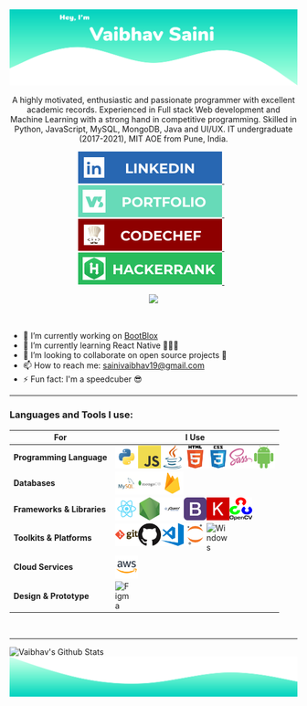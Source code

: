 <img src="https://raw.githubusercontent.com/VaibhavSaini19/VaibhavSaini19/master/assets/hero.svg" alt="Hero image">

<p align='center'>
  A highly motivated, enthusiastic and passionate programmer with excellent academic records. Experienced in Full stack Web development and Machine Learning with a strong hand in competitive programming. Skilled in Python, JavaScript, MySQL, MongoDB, Java and UI/UX. IT undergraduate (2017-2021), MIT AOE from Pune, India. 
</p>

<p align='center'>
  <a href="https://www.linkedin.com/in/sainivaibhav19/">
    <img src="https://raw.githubusercontent.com/VaibhavSaini19/VaibhavSaini19/master/assets/linkedin.svg" alt="Linkedin image">
  </a>&nbsp;&nbsp;
  <a href="https://vaibhavsaini.info">
    <img src="https://raw.githubusercontent.com/VaibhavSaini19/VaibhavSaini19/master/assets/portfolio.svg" alt="Linkedin image">
  </a>&nbsp;&nbsp;
  <a href="https://www.codechef.com/users/vaibhav19saini">
    <img src="https://raw.githubusercontent.com/VaibhavSaini19/VaibhavSaini19/master/assets/codechef.svg" alt="Codechef image">
  </a>&nbsp;&nbsp;
  <a href="https://www.hackerrank.com/vaibhav19saini">
    <img src="https://raw.githubusercontent.com/VaibhavSaini19/VaibhavSaini19/master/assets/hackerrank.svg" alt="Hackerrank image">
  </a>&nbsp;&nbsp;
</p>

<p align='center'>
  <a href="#"><img src="https://badges.pufler.dev/visits/VaibhavSaini19/VaibhavSaini19"></a>
</p>

<!--
**VaibhavSaini19/VaibhavSaini19** is a ✨ _special_ ✨ repository because its `README.md` (this file) appears on your GitHub profile.

Here are some ideas to get you started:

- 🔭 I’m currently working on ...
- 🌱 I’m currently learning ...
- 👯 I’m looking to collaborate on ...
- 🤔 I’m looking for help with ...
- 💬 Ask me about ...
- 📫 How to reach me: ...
- 😄 Pronouns: ...
- ⚡ Fun fact: ...
-->
<br />

- 🔭 I’m currently working on [BootBlox](https://vaibhavsaini19.github.io/BootBlox/)
- 🌱 I’m currently learning React Native 👨🏻‍💻
- 👯 I’m looking to collaborate on open source projects 🚀
- 📫 How to reach me: <a href='mailto:sainivaibhav19@gmail.com'>sainivaibhav19@gmail.com</a>
- ⚡ Fun fact: I'm a speedcuber 😎
---

### Languages and Tools I use:

**For** | **I Use**
--- | ---
**Programming Language** | <img align="left" alt="Python" width="40px" src="https://raw.githubusercontent.com/github/explore/78df643247d429f6cc873026c0622819ad797942/topics/python/python.png" /> <img align="left" alt="JavaScript" width="40px" src="https://raw.githubusercontent.com/github/explore/80688e429a7d4ef2fca1e82350fe8e3517d3494d/topics/javascript/javascript.png" /> <img align="left" alt="Java" width="40px" src="https://raw.githubusercontent.com/github/explore/80688e429a7d4ef2fca1e82350fe8e3517d3494d/topics/java/java.png" /> <img align="left" alt="HTML5" width="40px" src="https://raw.githubusercontent.com/github/explore/80688e429a7d4ef2fca1e82350fe8e3517d3494d/topics/html/html.png" /> <img align="left" alt="CSS3" width="40px" src="https://raw.githubusercontent.com/github/explore/80688e429a7d4ef2fca1e82350fe8e3517d3494d/topics/css/css.png" /> <img align="left" alt="Sass" width="40px" src="https://raw.githubusercontent.com/github/explore/80688e429a7d4ef2fca1e82350fe8e3517d3494d/topics/sass/sass.png" /> <img align="left" alt="Android" width="40px" src="https://raw.githubusercontent.com/github/explore/80688e429a7d4ef2fca1e82350fe8e3517d3494d/topics/android/android.png" />
**Databases** | <img align="left" alt="MySQL" width="40px" src="https://raw.githubusercontent.com/github/explore/80688e429a7d4ef2fca1e82350fe8e3517d3494d/topics/mysql/mysql.png" /> <img align="left" alt="MongoDB" width="40px" src="https://raw.githubusercontent.com/github/explore/80688e429a7d4ef2fca1e82350fe8e3517d3494d/topics/mongodb/mongodb.png" /> <img align="left" alt="Firebase" width="40px" src="https://raw.githubusercontent.com/github/explore/80688e429a7d4ef2fca1e82350fe8e3517d3494d/topics/firebase/firebase.png" />
**Frameworks & Libraries** | <img align="left" alt="React" width="40px" src="https://raw.githubusercontent.com/github/explore/80688e429a7d4ef2fca1e82350fe8e3517d3494d/topics/react/react.png" /> <img align="left" alt="Node.js" width="40px" src="https://raw.githubusercontent.com/github/explore/80688e429a7d4ef2fca1e82350fe8e3517d3494d/topics/nodejs/nodejs.png" /> <img align="left" alt="Jquery" width="40px" src="https://raw.githubusercontent.com/github/explore/80688e429a7d4ef2fca1e82350fe8e3517d3494d/topics/jquery/jquery.png" /> <img align="left" alt="Bootstrap" width="40px" src="https://raw.githubusercontent.com/github/explore/80688e429a7d4ef2fca1e82350fe8e3517d3494d/topics/bootstrap/bootstrap.png" /> <img align="left" alt="Keras" width="40px" src="https://raw.githubusercontent.com/github/explore/master/topics/keras/keras.png" /> <img align="left" alt="OpenCV" width="40px" src="https://raw.githubusercontent.com/github/explore/80688e429a7d4ef2fca1e82350fe8e3517d3494d/topics/opencv/opencv.png" />
**Toolkits & Platforms** | <img align="left" alt="Git" width="40px" src="https://raw.githubusercontent.com/github/explore/80688e429a7d4ef2fca1e82350fe8e3517d3494d/topics/git/git.png" /> <img align="left" alt="GitHub" width="40px" src="https://raw.githubusercontent.com/github/explore/master/topics/github/github.png" /> <img align="left" alt="Visual Studio Code" width="40px" src="https://raw.githubusercontent.com/github/explore/80688e429a7d4ef2fca1e82350fe8e3517d3494d/topics/visual-studio-code/visual-studio-code.png" /> <img align="left" alt="Jupyter" width="40px" src="https://raw.githubusercontent.com/github/explore/80688e429a7d4ef2fca1e82350fe8e3517d3494d/topics/jupyter-notebook/jupyter-notebook.png" /> <img align="left" alt="Windows" width="40px" src="https://upload.wikimedia.org/wikipedia/commons/thumb/e/ee/Windows_logo_%E2%80%93_2012_%28dark_blue%29.svg/1024px-Windows_logo_%E2%80%93_2012_%28dark_blue%29.svg.png" />
**Cloud Services** | <img align="left" alt="AWS" width="40px" src="https://raw.githubusercontent.com/github/explore/80688e429a7d4ef2fca1e82350fe8e3517d3494d/topics/aws/aws.png" /> 
**Design & Prototype** | <img align="left" alt="Figma" width="26px" src="https://seeklogo.com/images/F/figma-logo-E4E21D3AEA-seeklogo.com.png" /> 

<br />

---

<img align="left" alt="Vaibhav's Github Stats" src="https://github-readme-stats.vercel.app/api?username=VaibhavSaini19&show_icons=true&count_private=true" />

<br />

<img src="https://raw.githubusercontent.com/VaibhavSaini19/VaibhavSaini19/master/assets/footer.svg" alt="Footer image">
